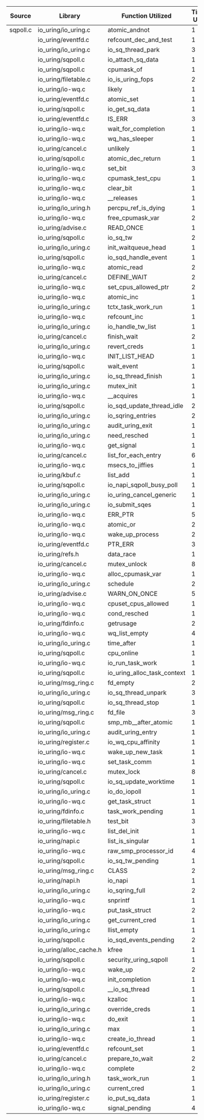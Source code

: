 | Source | Library | Function Utilized | Times Used |
|--------|---------|-------------------|------------|
| sqpoll.c | io_uring/io_uring.c | atomic_andnot | 1 |
| | io_uring/eventfd.c | refcount_dec_and_test | 1 |
| | io_uring/io_uring.c | io_sq_thread_park | 3 |
| | io_uring/sqpoll.c | io_attach_sq_data | 1 |
| | io_uring/sqpoll.c | cpumask_of | 1 |
| | io_uring/filetable.c | io_is_uring_fops | 2 |
| | io_uring/io-wq.c | likely | 1 |
| | io_uring/eventfd.c | atomic_set | 1 |
| | io_uring/sqpoll.c | io_get_sq_data | 1 |
| | io_uring/eventfd.c | IS_ERR | 3 |
| | io_uring/io-wq.c | wait_for_completion | 1 |
| | io_uring/io-wq.c | wq_has_sleeper | 1 |
| | io_uring/cancel.c | unlikely | 1 |
| | io_uring/sqpoll.c | atomic_dec_return | 1 |
| | io_uring/io-wq.c | set_bit | 3 |
| | io_uring/io-wq.c | cpumask_test_cpu | 1 |
| | io_uring/io-wq.c | clear_bit | 1 |
| | io_uring/io-wq.c | __releases | 1 |
| | io_uring/io_uring.h | percpu_ref_is_dying | 1 |
| | io_uring/io-wq.c | free_cpumask_var | 2 |
| | io_uring/advise.c | READ_ONCE | 1 |
| | io_uring/sqpoll.c | io_sq_tw | 2 |
| | io_uring/io_uring.c | init_waitqueue_head | 1 |
| | io_uring/sqpoll.c | io_sqd_handle_event | 1 |
| | io_uring/io-wq.c | atomic_read | 2 |
| | io_uring/cancel.c | DEFINE_WAIT | 2 |
| | io_uring/io-wq.c | set_cpus_allowed_ptr | 2 |
| | io_uring/io-wq.c | atomic_inc | 1 |
| | io_uring/io_uring.c | tctx_task_work_run | 1 |
| | io_uring/io-wq.c | refcount_inc | 1 |
| | io_uring/io_uring.c | io_handle_tw_list | 1 |
| | io_uring/cancel.c | finish_wait | 2 |
| | io_uring/io_uring.c | revert_creds | 1 |
| | io_uring/io-wq.c | INIT_LIST_HEAD | 1 |
| | io_uring/sqpoll.c | wait_event | 1 |
| | io_uring/io_uring.c | io_sq_thread_finish | 1 |
| | io_uring/io_uring.c | mutex_init | 1 |
| | io_uring/io-wq.c | __acquires | 1 |
| | io_uring/sqpoll.c | io_sqd_update_thread_idle | 2 |
| | io_uring/io_uring.c | io_sqring_entries | 2 |
| | io_uring/io_uring.c | audit_uring_exit | 1 |
| | io_uring/io_uring.c | need_resched | 1 |
| | io_uring/io-wq.c | get_signal | 1 |
| | io_uring/cancel.c | list_for_each_entry | 6 |
| | io_uring/io-wq.c | msecs_to_jiffies | 1 |
| | io_uring/kbuf.c | list_add | 1 |
| | io_uring/sqpoll.c | io_napi_sqpoll_busy_poll | 1 |
| | io_uring/io_uring.c | io_uring_cancel_generic | 1 |
| | io_uring/io_uring.c | io_submit_sqes | 1 |
| | io_uring/io-wq.c | ERR_PTR | 5 |
| | io_uring/io-wq.c | atomic_or | 2 |
| | io_uring/io-wq.c | wake_up_process | 2 |
| | io_uring/eventfd.c | PTR_ERR | 3 |
| | io_uring/refs.h | data_race | 1 |
| | io_uring/cancel.c | mutex_unlock | 8 |
| | io_uring/io-wq.c | alloc_cpumask_var | 1 |
| | io_uring/io_uring.c | schedule | 2 |
| | io_uring/advise.c | WARN_ON_ONCE | 5 |
| | io_uring/io-wq.c | cpuset_cpus_allowed | 1 |
| | io_uring/io-wq.c | cond_resched | 1 |
| | io_uring/fdinfo.c | getrusage | 2 |
| | io_uring/io-wq.c | wq_list_empty | 4 |
| | io_uring/io_uring.c | time_after | 1 |
| | io_uring/sqpoll.c | cpu_online | 1 |
| | io_uring/io-wq.c | io_run_task_work | 1 |
| | io_uring/sqpoll.c | io_uring_alloc_task_context | 1 |
| | io_uring/msg_ring.c | fd_empty | 2 |
| | io_uring/io_uring.c | io_sq_thread_unpark | 3 |
| | io_uring/sqpoll.c | io_sq_thread_stop | 1 |
| | io_uring/msg_ring.c | fd_file | 3 |
| | io_uring/sqpoll.c | smp_mb__after_atomic | 1 |
| | io_uring/io_uring.c | audit_uring_entry | 1 |
| | io_uring/register.c | io_wq_cpu_affinity | 1 |
| | io_uring/io-wq.c | wake_up_new_task | 1 |
| | io_uring/io-wq.c | set_task_comm | 1 |
| | io_uring/cancel.c | mutex_lock | 8 |
| | io_uring/sqpoll.c | io_sq_update_worktime | 1 |
| | io_uring/io_uring.c | io_do_iopoll | 1 |
| | io_uring/io-wq.c | get_task_struct | 1 |
| | io_uring/fdinfo.c | task_work_pending | 1 |
| | io_uring/filetable.h | test_bit | 3 |
| | io_uring/io-wq.c | list_del_init | 1 |
| | io_uring/napi.c | list_is_singular | 1 |
| | io_uring/io-wq.c | raw_smp_processor_id | 4 |
| | io_uring/sqpoll.c | io_sq_tw_pending | 1 |
| | io_uring/msg_ring.c | CLASS | 2 |
| | io_uring/napi.h | io_napi | 1 |
| | io_uring/io_uring.c | io_sqring_full | 2 |
| | io_uring/io-wq.c | snprintf | 1 |
| | io_uring/io-wq.c | put_task_struct | 2 |
| | io_uring/io_uring.c | get_current_cred | 1 |
| | io_uring/io_uring.c | llist_empty | 1 |
| | io_uring/sqpoll.c | io_sqd_events_pending | 2 |
| | io_uring/alloc_cache.h | kfree | 1 |
| | io_uring/sqpoll.c | security_uring_sqpoll | 1 |
| | io_uring/io-wq.c | wake_up | 2 |
| | io_uring/io-wq.c | init_completion | 1 |
| | io_uring/sqpoll.c | __io_sq_thread | 1 |
| | io_uring/io-wq.c | kzalloc | 1 |
| | io_uring/io_uring.c | override_creds | 1 |
| | io_uring/io-wq.c | do_exit | 1 |
| | io_uring/io_uring.c | max | 1 |
| | io_uring/io-wq.c | create_io_thread | 1 |
| | io_uring/eventfd.c | refcount_set | 1 |
| | io_uring/cancel.c | prepare_to_wait | 2 |
| | io_uring/io-wq.c | complete | 2 |
| | io_uring/io_uring.h | task_work_run | 1 |
| | io_uring/io_uring.c | current_cred | 1 |
| | io_uring/register.c | io_put_sq_data | 1 |
| | io_uring/io-wq.c | signal_pending | 4 |
